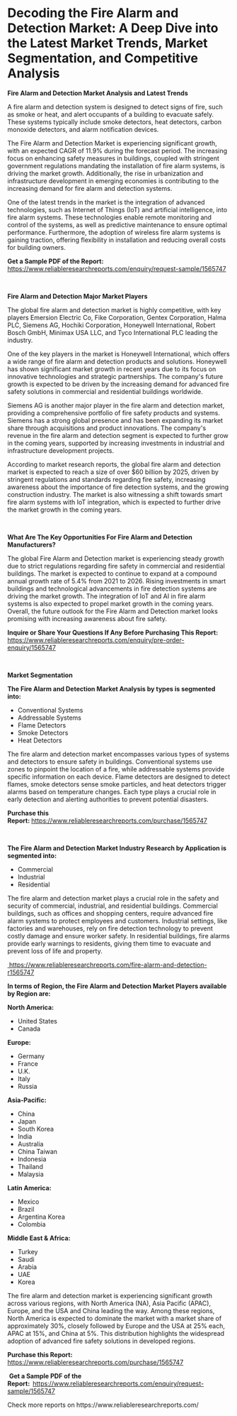 <p><h1>Decoding the Fire Alarm and Detection Market: A Deep Dive into the Latest Market Trends, Market Segmentation, and Competitive Analysis</h1></p><p><strong>Fire Alarm and Detection Market Analysis and Latest Trends</strong></p>
<p><p>A fire alarm and detection system is designed to detect signs of fire, such as smoke or heat, and alert occupants of a building to evacuate safely. These systems typically include smoke detectors, heat detectors, carbon monoxide detectors, and alarm notification devices.</p><p>The Fire Alarm and Detection Market is experiencing significant growth, with an expected CAGR of 11.9% during the forecast period. The increasing focus on enhancing safety measures in buildings, coupled with stringent government regulations mandating the installation of fire alarm systems, is driving the market growth. Additionally, the rise in urbanization and infrastructure development in emerging economies is contributing to the increasing demand for fire alarm and detection systems.</p><p>One of the latest trends in the market is the integration of advanced technologies, such as Internet of Things (IoT) and artificial intelligence, into fire alarm systems. These technologies enable remote monitoring and control of the systems, as well as predictive maintenance to ensure optimal performance. Furthermore, the adoption of wireless fire alarm systems is gaining traction, offering flexibility in installation and reducing overall costs for building owners.</p></p>
<p><strong>Get a Sample PDF of the Report:&nbsp;</strong> <a href="https://www.reliableresearchreports.com/enquiry/request-sample/1565747">https://www.reliableresearchreports.com/enquiry/request-sample/1565747</a></p>
<p>&nbsp;</p>
<p><strong>Fire Alarm and Detection Major Market Players</strong></p>
<p><p>The global fire alarm and detection market is highly competitive, with key players Emersion Electric Co, Fike Corporation, Gentex Corporation, Halma PLC, Siemens AG, Hochiki Corporation, Honeywell International, Robert Bosch GmbH, Minimax USA LLC, and Tyco International PLC leading the industry. </p><p>One of the key players in the market is Honeywell International, which offers a wide range of fire alarm and detection products and solutions. Honeywell has shown significant market growth in recent years due to its focus on innovative technologies and strategic partnerships. The company's future growth is expected to be driven by the increasing demand for advanced fire safety solutions in commercial and residential buildings worldwide.</p><p>Siemens AG is another major player in the fire alarm and detection market, providing a comprehensive portfolio of fire safety products and systems. Siemens has a strong global presence and has been expanding its market share through acquisitions and product innovations. The company's revenue in the fire alarm and detection segment is expected to further grow in the coming years, supported by increasing investments in industrial and infrastructure development projects.</p><p>According to market research reports, the global fire alarm and detection market is expected to reach a size of over $60 billion by 2025, driven by stringent regulations and standards regarding fire safety, increasing awareness about the importance of fire detection systems, and the growing construction industry. The market is also witnessing a shift towards smart fire alarm systems with IoT integration, which is expected to further drive the market growth in the coming years.</p></p>
<p>&nbsp;</p>
<p><strong>What Are The Key Opportunities For Fire Alarm and Detection Manufacturers?</strong></p>
<p><p>The global Fire Alarm and Detection market is experiencing steady growth due to strict regulations regarding fire safety in commercial and residential buildings. The market is expected to continue to expand at a compound annual growth rate of 5.4% from 2021 to 2026. Rising investments in smart buildings and technological advancements in fire detection systems are driving the market growth. The integration of IoT and AI in fire alarm systems is also expected to propel market growth in the coming years. Overall, the future outlook for the Fire Alarm and Detection market looks promising with increasing awareness about fire safety.</p></p>
<p><strong>Inquire or Share Your Questions If Any Before Purchasing This Report:</strong> <a href="https://www.reliableresearchreports.com/enquiry/pre-order-enquiry/1565747">https://www.reliableresearchreports.com/enquiry/pre-order-enquiry/1565747</a></p>
<p>&nbsp;</p>
<p><strong>Market Segmentation</strong></p>
<p><strong>The Fire Alarm and Detection Market Analysis by types is segmented into:</strong></p>
<p><ul><li>Conventional Systems</li><li>Addressable Systems</li><li>Flame Detectors</li><li>Smoke Detectors</li><li>Heat Detectors</li></ul></p>
<p><p>The fire alarm and detection market encompasses various types of systems and detectors to ensure safety in buildings. Conventional systems use zones to pinpoint the location of a fire, while addressable systems provide specific information on each device. Flame detectors are designed to detect flames, smoke detectors sense smoke particles, and heat detectors trigger alarms based on temperature changes. Each type plays a crucial role in early detection and alerting authorities to prevent potential disasters.</p></p>
<p><strong>Purchase this Report:&nbsp;</strong><a href="https://www.reliableresearchreports.com/purchase/1565747">https://www.reliableresearchreports.com/purchase/1565747</a></p>
<p>&nbsp;</p>
<p><strong>The Fire Alarm and Detection Market Industry Research by Application is segmented into:</strong></p>
<p><ul><li>Commercial</li><li>Industrial</li><li>Residential</li></ul></p>
<p><p>The fire alarm and detection market plays a crucial role in the safety and security of commercial, industrial, and residential buildings. Commercial buildings, such as offices and shopping centers, require advanced fire alarm systems to protect employees and customers. Industrial settings, like factories and warehouses, rely on fire detection technology to prevent costly damage and ensure worker safety. In residential buildings, fire alarms provide early warnings to residents, giving them time to evacuate and prevent loss of life and property.</p></p>
<p><a href="https://www.reliableresearchreports.com/fire-alarm-and-detection-r1565747">&nbsp;https://www.reliableresearchreports.com/fire-alarm-and-detection-r1565747</a></p>
<p><strong>In terms of Region, the Fire Alarm and Detection Market Players available by Region are:</strong></p>
<p>
    <p> <strong> North America: </strong>
        <ul>
            <li>United States</li>
            <li>Canada</li>
        </ul>
        </p> 
    <p> <strong> Europe: </strong>
        <ul>
            <li>Germany</li>
            <li>France</li>
            <li>U.K.</li>
            <li>Italy</li>
            <li>Russia</li>
        </ul>
        </p> 
    <p> <strong> Asia-Pacific: </strong>
        <ul>
            <li>China</li>
            <li>Japan</li>
            <li>South Korea</li>
            <li>India</li>
            <li>Australia</li>
            <li>China Taiwan</li>
            <li>Indonesia</li>
            <li>Thailand</li>
            <li>Malaysia</li>
        </ul>
        </p> 
    <p> <strong> Latin America: </strong>
        <ul>
            <li>Mexico</li>
            <li>Brazil</li>
            <li>Argentina Korea</li>
            <li>Colombia</li>
        </ul>
        </p> 
    <p> <strong> Middle East & Africa: </strong>
        <ul>
            <li>Turkey</li>
            <li>Saudi</li>
            <li>Arabia</li>
            <li>UAE</li>
            <li>Korea</li>
        </ul>
    </p>
    </p>
<p><p>The fire alarm and detection market is experiencing significant growth across various regions, with North America (NA), Asia Pacific (APAC), Europe, and the USA and China leading the way. Among these regions, North America is expected to dominate the market with a market share of approximately 30%, closely followed by Europe and the USA at 25% each, APAC at 15%, and China at 5%. This distribution highlights the widespread adoption of advanced fire safety solutions in developed regions.</p></p>
<p><strong>Purchase this Report: </strong><a href="https://www.reliableresearchreports.com/purchase/1565747">https://www.reliableresearchreports.com/purchase/1565747</a></p>
<p>&nbsp;<strong>Get a Sample PDF of the Report:&nbsp;&nbsp;</strong><a href="https://www.reliableresearchreports.com/enquiry/request-sample/1565747">https://www.reliableresearchreports.com/enquiry/request-sample/1565747</a></p>
<p><strong></strong></p>
<p>Check more reports on https://www.reliableresearchreports.com/</p>